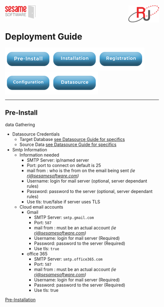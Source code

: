 <img  src="images/SesameSoftwareLogo-2020Final.png" width="100"><img align=right src="images/RJOrbitLogo-2021Final.png" width="100">

# Deployment Guide 

[![Pre-Installation](images/Button_PreInstall.png)](guides/installguide.md)[![Installation](images/Button_Installation.png)](guides/installguide.md)[![Registration](images/Button_Registration.png)](guides/RegistrationGuide.md)[![Configuration](images/Button_Configuration.png)](guides/configurationGuide.md)[![Datasource](images/Button_Datasource.png)](Datasources/README.md)

---

## Pre-Install

data Gathering

* Datasource Credentials
  * Target Database [see Datasource Guide for specifics](Datasources/README.md)
  * Source Data [see Datasource Guide for specifics](Datasources/README.md)
* Smtp Information
  * Information needed
    * SMTP Server: ip/named server 
    * Port: port to connect on default is 25
    * mail from : who is the from on the email being sent *(ie rj@sesamesoftware.com)*
    * Username: login for mail server (optional, server dependant rules)
    * Password: password to the server (optional, server dependant rules)
    * Use tls: true/false if server uses TLS
  * Cloud email accounts
    * Gmail 
      * SMTP Server: `smtp.gmail.com`
      * Port: `587`
      * mail from : must be an actual account *(ie rj@sesamesoftware.com)*
      * Username: login for mail server (Required)
      * Password: password to the server (Required)
      * Use tls: `true`
    * office 365
      * SMTP Server: `smtp.office365.com`
      * Port: `587`
      * mail from : must be an actual account *(ie rj@sesamesoftware.com)*
      * Username: login for mail server (Required)
      * Password: password to the server (Required)
      * Use tls: true

[Pre-Installation](guides/installguide.md)